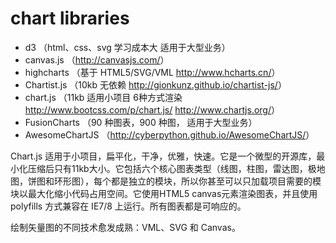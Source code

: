 # chart libraries

- d3 （html、css、svg 学习成本大 适用于大型业务）
- canvas.js  （<http://canvasjs.com/>）
- highcharts  （基于 HTML5/SVG/VML <http://www.hcharts.cn/>）
- Chartist.js  （10kb 无依赖 <http://gionkunz.github.io/chartist-js/>）
- chart.js （11kb 适用小项目 6种方式渲染 <http://www.bootcss.com/p/chart.js/> <http://www.chartjs.org/>）
- FusionCharts （90 种图表，900 种图， 适用于大型业务）
- AwesomeChartJS  （<http://cyberpython.github.io/AwesomeChartJS/>）


Chart.js 适用于小项目，扁平化，干净，优雅，快速。它是一个微型的开源库，最小化压缩后只有11kb大小。它包括六个核心图表类型（线图，柱图，雷达图，极地图，饼图和环形图），每个都是独立的模块，所以你甚至可以只加载项目需要的模块以最大化缩小代码占用空间。它使用HTML5 canvas元素渲染图表，并且使用 polyfills 方式兼容在 IE7/8 上运行。所有图表都是可响应的。

绘制矢量图的不同技术愈发成熟：VML、SVG 和 Canvas。
